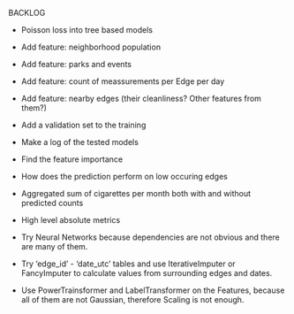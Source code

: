 BACKLOG

- Poisson loss into tree based models
- Add feature: neighborhood population
- Add feature: parks and events
- Add feature: count of meassurements per Edge per day
- Add feature: nearby edges (their cleanliness? Other features from them?)
- Add a validation set to the training
- Make a log of the tested models
- Find the feature importance
- How does the prediction perform on low occuring edges
- Aggregated sum of cigarettes per month both with and without predicted counts

- High level absolute metrics
- Try Neural Networks because dependencies are not obvious and there are many of them.
- Try ‘edge_id’ - ‘date_utc’ tables and use IterativeImputer or FancyImputer to calculate values from surrounding edges and dates.
- Use PowerTrainsformer and LabelTransformer on the Features, because all of them are not Gaussian, therefore Scaling is not enough.


